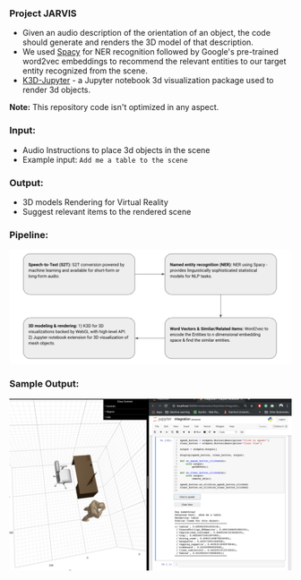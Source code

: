### Project JARVIS  
- Given an audio description of the orientation of an object, the code should generate and renders the 3D model of that description.  
- We used [Spacy](https://spacy.io/) for NER recognition followed by Google's pre-trained word2vec embeddings to recommend the relevant entities to our target entity recognized from the scene.  
- [K3D-Jupyter](https://k3d-jupyter.readthedocs.io) - a Jupyter notebook 3d visualization package used to render 3d objects.    

**Note:** This repository code isn't optimized in any aspect. 

### Input:  
- Audio Instructions to place 3d objects in the scene
- Example input: `Add me a table to the scene`  


### Output:  
- 3D models Rendering for Virtual Reality  
- Suggest relevant items to the rendered scene 

### Pipeline:
![alt text](./resources/Pipeline.png)  
  

### Sample Output:  
![alt text](./resources/4.png)  




